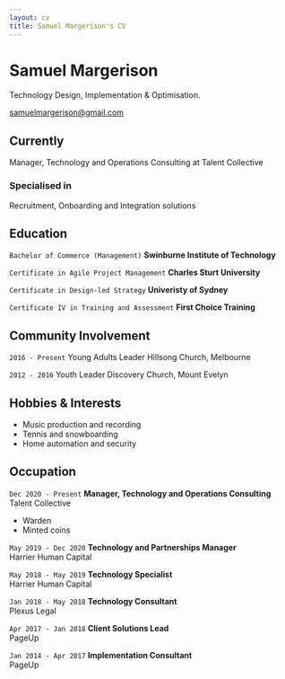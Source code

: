 ```yaml
---
layout: cv
title: Samuel Margerison's CV
---
```

# Samuel Margerison
Technology Design, Implementation & Optimisation.

<div id="webaddress">
<a href="samuelmargerison@gmail.com">samuelmargerison@gmail.com</a>
</div>


## Currently

Manager, Technology and Operations Consulting at Talent Collective

### Specialised in

Recruitment, Onboarding and Integration solutions

## Education

`Bachelor of Commerce (Management)`
__Swinburne Institute of Technology__

`Certificate in Agile Project Management`
__Charles Sturt University__

`Certificate in Design-led Strategy`
__Univeristy of Sydney__

`Certificate IV in Training and Assessment`
__First Choice Training__

## Community Involvement

`2016 - Present`
Young Adults Leader
Hillsong Church, Melbourne

`2012 - 2016`
Youth Leader
Discovery Church, Mount Evelyn

## Hobbies & Interests

- Music production and recording<br>
- Tennis and snowboarding<br>
- Home automation and security<br>

## Occupation

`Dec 2020 - Present`
__Manager, Technology and Operations Consulting__  
Talent Collective
- Warden
- Minted coins

`May 2019 - Dec 2020`
__Technology and Partnerships Manager__  
Harrier Human Capital

`May 2018 - May 2019`
__Technology Specialist__  
Harrier Human Capital

`Jan 2018 - May 2018`
__Technology Consultant__  
Plexus Legal

`Apr 2017 - Jan 2018`
__Client Solutions Lead__  
PageUp

`Jan 2014 - Apr 2017`
__Implementation Consultant__  
PageUp


<!-- ### Footer

Last updated: Jan 2021 -->



